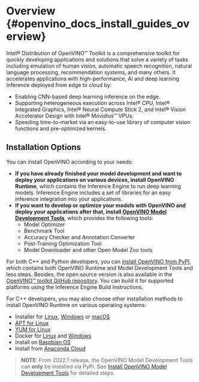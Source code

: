 # Overview {#openvino_docs_install_guides_overview}

Intel® Distribution of OpenVINO™ Toolkit is a comprehensive toolkit for quickly developing applications and solutions that solve a variety of tasks including emulation of human vision, automatic speech recognition, natural language processing, recommendation systems, and many others. It accelerates applications with high-performance, AI and deep learning inference deployed from edge to cloud by:

* Enabling CNN-based deep learning inference on the edge.
* Supporting heterogeneous execution across Intel® CPU, Intel® Integrated Graphics, Intel® Neural Compute Stick 2, and Intel® Vision Accelerator Design with Intel® Movidius™ VPUs.
* Speeding time-to-market via an easy-to-use library of computer vision functions and pre-optimized kernels.

## Installation Options

You can install OpenVINO according to your needs:

* **If you have already finished your model development and want to deploy your applications on various devices, install OpenVINO Runtime**, which contains the Inference Engine to run deep learning models. Inference Engine includes a set of libraries for an easy inference integration into your applications.
* **If you want to develop or optimize your models with OpenVINO and deploy your applications after that, install [OpenVINO Model Development Tools](installing-model-dev-tools.md)**, which provides the following tools:
  * Model Optimizer
  * Benchmark Tool
  * Accuracy Checker and Annotation Converter
  * Post-Training Optimization Tool
  * Model Downloader and other Open Model Zoo tools

For both C++ and Python developers, you can [install OpenVINO from PyPI](installing-openvino-pip.md), which contains both OpenVINO Runtime and Model Development Tools and less steps. Besides, the open source version is also available in the [OpenVINO™ toolkit GitHub repository](https://github.com/openvinotoolkit/openvino/wiki/BuildingCode).  You can build it for supported platforms using the Inference Engine Build Instructions.

For C++ developers, you may also choose other installation methods to install OpenVINO Runtime on various operating systems:

* Installer for [Linux](installing-openvino-linux.md), [Windows](installing-openvino-windows.md) or [macOS](installing-openvino-macos.md)
* [APT for Linux](installing-openvino-apt.md)
* [YUM for Linux](installing-openvino-yum.md)
* Docker for [Linux](installing-openvino-docker-linux.md) and [Windows](installing-openvino-docker-windows.md)
* Install on [Raspbian OS](installing-openvino-raspbian.md)
* Install from [Anaconda Cloud](installing-openvino-conda.md)

> **NOTE**: From 2022.1 release, the OpenVINO Model Development Tools can **only** be installed via PyPI. See [Install OpenVINO Model Development Tools](installing-model-dev-tools.md) for detailed steps.
